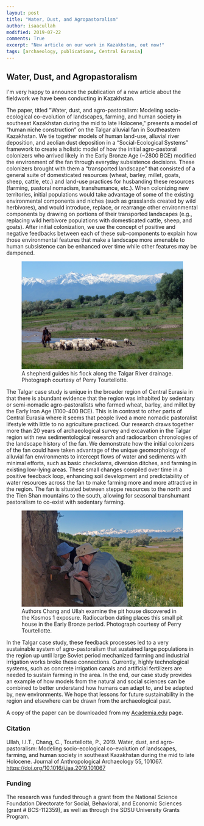 ```yaml
---
layout: post
title: "Water, Dust, and Agropastoralism"
author: isaacullah
modified: 2019-07-22
comments: True
excerpt: "New article on our work in Kazakhstan, out now!"
tags: [archaeology, publications, Central Eurasia]
---
```


## Water, Dust, and Agropastoralism

I'm very happy to announce the publication of a new article about the fieldwork we have been conducting in Kazakhstan. 

The paper, titled "Water, dust, and agro-pastoralism: Modeling socio-ecological co-evolution of landscapes, farming, and human society in southeast Kazakhstan during the mid to late Holocene," presents a model of “human niche construction” on the Talgar alluvial fan in Southeastern Kazakhstan. We tie together models of human land-use, alluvial river deposition, and aeolian dust deposition in a “Social-Ecological Systems” framework to create a holistic model of how the initial agro-pastoral colonizers who arrived likely in the Early Bronze Age (~2800 BCE) modified the environment of the fan through everyday subsistence decisions. These colonizers brought with them a “transported landscape” that consisted of a general suite of domesticated resources (wheat, barley, millet, goats, sheep, cattle, etc.) and land-use practices for husbanding these resources (farming, pastoral nomadism, transhumance, etc.). When colonizing new territories, initial populations would take advantage of some of the existing environmental components and niches (such as grasslands created by wild herbivores), and would introduce, replace, or rearrange other environmental components by drawing on portions of their transported landscapes (e.g., replacing wild herbivore populations with domesticated cattle, sheep, and goats). After initial colonization, we use the concept of positive and negative feedbacks between each of these sub-components to explain how those environmental features that make a landscape more amenable to human subsistence can be enhanced over time while other features may be dampened. 

<figure>
	<a href="/images/Shepherd_and_flock_with_Tien_Shan.jpg"><img src="/images/Shepherd_and_flock_with_Tien_Shan.jpg" alt="A shepherd guides his flock along the Talgar River drainage."></a>
	<figcaption>A shepherd guides his flock along the Talgar River drainage. Photograph courtesy of Perry Tourtellotte.</figcaption>
</figure>

The Talgar case study is unique in the broader region of Central Eurasia in that there is abundant evidence that the region was inhabited by sedentary or semi-nomadic agro-pastoralists who farmed wheat, barley, and millet by the Early Iron Age (1100-400 BCE). This is in contrast to other parts of Central Eurasia where it seems that people lived a more nomadic pastoralist lifestyle with little to no agriculture practiced. Our research draws together more than 20 years of archaeological survey and excavation in the Talgar region with new sedimentological research and radiocarbon chronologies of the landscape history of the fan. We demonstrate how the initial colonizers of the fan could have taken advantage of the unique geomorphology of alluvial fan environments to intercept flows of water and sediments with minimal efforts, such as basic checkdams, diversion ditches, and farming in existing low-lying areas. These small changes compiled over time in a positive feedback loop, enhancing soil development and predictability of water resources across the fan to make farming more and more attractive in the region. The fan is situated between steppe resources to the north and the Tien Shan mountains to the south, allowing for seasonal transhumant pastoralism to co-exist with sedentary farming. 

<figure>
	<a href="/images/Claudia_and_Isaac_at_Kosmos_1.jpg"><img src="/images/Claudia_and_Isaac_at_Kosmos_1.jpg" alt="Authors Chang and Ullah examine the pit house discovered in the Kosmos 1 exposure. Radiocarbon dating places this small pit house in the Early Bronze period."></a>
	<figcaption>Authors Chang and Ullah examine the pit house discovered in the Kosmos 1 exposure. Radiocarbon dating places this small pit house in the Early Bronze period. Photograph courtesy of Perry Tourtellotte.</figcaption>
</figure>

In the Talgar case study, these feedback processes led to a very sustainable system of agro-pastoralism that sustained large populations in the region up until large Soviet period mechanized farming and industrial irrigation works broke these connections. Currently, highly technological systems, such as concrete irrigation canals and artificial fertilizers are needed to sustain farming in the area. In the end, our case study provides an example of how models from the natural and social sciences can be combined to better understand how humans can adapt to, and be adapted by, new environments. We hope that lessons for future sustainability in the region and elsewhere can be drawn from the archaeological past.

A copy of the paper can be downloaded from my [Academia.edu](https://www.academia.edu/39407174/Water_dust_and_agro-pastoralism_Modeling_socio-ecological_co-evolution_of_landscapes_farming_and_human_society_in_southeast_Kazakhstan_during_the_mid_to_late_Holocene) page.
	
### Citation
	
Ullah, I.I.T., Chang, C., Tourtellotte, P., 2019. Water, dust, and agro-pastoralism: Modeling socio-ecological co-evolution of landscapes, farming, and human society in southeast Kazakhstan during the mid to late Holocene. Journal of Anthropological Archaeology 55, 101067. https://doi.org/10.1016/j.jaa.2019.101067

### Funding

The research was funded through a grant from the National Science Foundation Directorate for Social, Behavioral, and Economic Sciences (grant # BCS-112359), as well as through the SDSU University Grants Program.
